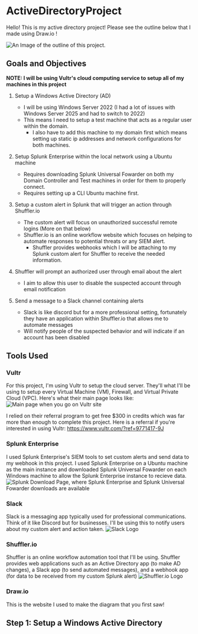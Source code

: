# ActiveDirectoryProject
Hello! This is my active directory project!
Please see the outline below that I made using Draw.io ! 

![An Image of the outline of this project.](https://github.com/user-attachments/assets/ce55c8f0-4510-46db-885b-a411f983bdfe)


## Goals and Objectives
**NOTE: I will be using Vultr's cloud computing service to setup all of my machines in this project**

1. Setup a Windows Active Directory (AD)
   - I will be using Windows Server 2022 (I had a lot of issues with Windows Server 2025 and had to switch to 2022)
   - This means I need to setup a test machine that acts as a regular user within the domain.
     - I also have to add this machine to my domain first which means setting up static ip addresses and network configurations for both machines.
  
2. Setup Splunk Enterprise within the local network using a Ubuntu machine
   - Requires downloading Splunk Universal Fowarder on both my Domain Controller and Test machines in order for them to properly connect.
   - Requires setting up a CLI Ubuntu machine first.
  
3. Setup a custom alert in Splunk that will trigger an action through Shuffler.io
   - The custom alert will focus on unauthorized successful remote logins (More on that below)
   - Shuffler.io is an online workflow website which focuses on helping to automate responses to potential threats or any SIEM alert.
     - Shuffler provides webhooks which I will be attaching to my Splunk custom alert for Shuffler to receive the needed information.
    
4. Shuffler will prompt an authorized user through email about the alert
   - I aim to allow this user to disable the suspected account through email notification
  
5. Send a message to a Slack channel containing alerts
   - Slack is like discord but for a more professional setting, fortunately they have an application within Shuffler.io that allows me to automate messages
   - Will notify people of the suspected behavior and will indicate if an account has been disabled
  
## Tools Used

### Vultr
For this project, I'm using Vultr to setup the cloud server. They'll what I'll be using to setup every Virtual Machine (VM), Firewall, and Virtual Private Cloud (VPC). 
Here's what their main page looks like: 
![Main page when you go on Vultr site](https://github.com/user-attachments/assets/bc5253ea-57fb-4552-983e-98deedc2041f)

I relied on their referral program to get free $300 in credits which was far more than enough to complete this project. 
Here is a referral if you're interested in using Vultr: https://www.vultr.com/?ref=9771417-9J

### Splunk Enterprise
I used Splunk Enterprise's SIEM tools to set custom alerts and send data to my webhook in this project. 
I used Splunk Enterprise on a Ubuntu machine as the main instance and downloaded Splunk Universal Fowarder on each Windows machine to allow the Splunk Enterprise instance to recieve data.
![Splunk Download Page, where Splunk Enterprise and Splunk Universal Fowarder downloads are available](https://github.com/user-attachments/assets/1566e674-835f-4c00-abbf-1d5c979baf02)

### Slack
Slack is a messaging app typically used for professional communications. Think of it like Discord but for businesses. I'll be using this to notify users about my custom alert and action taken. 
![Slack Logo](https://github.com/user-attachments/assets/0107b09b-072b-4cd1-ae12-5cd00e2e04f5)

### Shuffler.io
Shuffler is an online workflow automation tool that I'll be using. Shuffler provides web applications such as an Active Directory app (to make AD changes), a Slack app (to send automated messages), and a webhook app (for data to be received from my custom Splunk alert)
![Shuffler.io Logo](https://github.com/user-attachments/assets/8fe7c133-5bdf-4f40-ad97-3cbc9c2c7e3e)

### Draw.io
This is the website I used to make the diagram that you first saw!

## Step 1: Setup a Windows Active Directory





